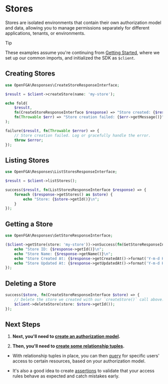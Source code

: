 # Stores

Stores are isolated environments that contain their own authorization model and data, allowing you to manage permissions separately for different applications, tenants, or environments.

> [!TIP]
> These examples assume you're continuing from [Getting Started](/docs/GettingStarted.md), where we set up our common imports, and initialized the SDK as `$client`.

## Creating Stores

```php
use OpenFGA\Responses\CreateStoreResponseInterface;

$result = $client->createStore(name: 'my-store');

echo fold(
    $result,
    fn(CreateStoreResponseInterface $response) => "Store created: {$response->getId()}",
    fn(Throwable $err) => "Store creation failed: {$err->getMessage()}"
);

failure($result, fn(Throwable $error) => {
    // Store creation failed. Log or gracefully handle the error.
    throw $error;
});
```

## Listing Stores

```php
use OpenFGA\Responses\ListStoresResponseInterface;

$result = $client->listStores();

success($result, fn(ListStoresResponseInterface $response) => {
    foreach ($response->getStores() as $store) {
        echo "Store: {$store->getId()}\n";
    }
});
```

## Getting a Store

```php
use OpenFGA\Responses\GetStoreResponseInterface;

($client->getStore(store: 'my-store'))->onSuccess(fn(GetStoreResponseInterface $response) => {
    echo "Store ID: {$response->getId()}\n";
    echo "Store Name: {$response->getName()}\n";
    echo "Store Created At: {$response->getCreatedAt()->format('Y-m-d H:i:s')}\n";
    echo "Store Updated At: {$response->getUpdatedAt()->format('Y-m-d H:i:s')}\n";
});
```

## Deleting a Store

```php
success($store, fn(CreateStoreResponseInterface $store) => {
    // Delete the store we created with our `createStore()` call above.
    $client->deleteStore(store: $store->getId());
});
```

## Next Steps

1. **Next, you'll need to [create an authorization model](/docs/AuthorizationModels.md).**

2. **Then, you'll need to [create some relationship tuples](/docs/RelationshipTuples.md).**

- With relationship tuples in place, you can then [query](/docs/Queries.md) for specific users' access to certain resources, based on your authorization model.

- It's also a good idea to create [assertions](/docs/Assertions.md) to validate that your access rules behave as expected and catch mistakes early.
